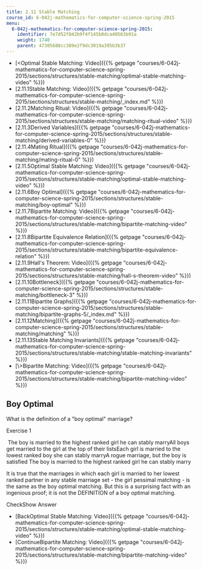 ```yaml
---
title: 2.11 Stable Matching
course_id: 6-042j-mathematics-for-computer-science-spring-2015
menu:
  6-042j-mathematics-for-computer-science-spring-2015:
    identifier: 7e7d52f842b9f4f145b0dca40563b91a
    weight: 1740
    parent: 47305688cc389e2f9dc3019a395b3b37
---
```

*   [<Optimal Stable Matching: Video]({{% getpage "courses/6-042j-mathematics-for-computer-science-spring-2015/sections/structures/stable-matching/optimal-stable-matching-video" %}})
*   [2.11.1Stable Matching: Video]({{% getpage "courses/6-042j-mathematics-for-computer-science-spring-2015/sections/structures/stable-matching/_index.md" %}})
*   [2.11.2Matching Ritual: Video]({{% getpage "courses/6-042j-mathematics-for-computer-science-spring-2015/sections/structures/stable-matching/matching-ritual-video" %}})
*   [2.11.3Derived Variables]({{% getpage "courses/6-042j-mathematics-for-computer-science-spring-2015/sections/structures/stable-matching/derived-variables-0" %}})
*   [2.11.4Mating Ritual]({{% getpage "courses/6-042j-mathematics-for-computer-science-spring-2015/sections/structures/stable-matching/mating-ritual-0" %}})
*   [2.11.5Optimal Stable Matching: Video]({{% getpage "courses/6-042j-mathematics-for-computer-science-spring-2015/sections/structures/stable-matching/optimal-stable-matching-video" %}})
*   [2.11.6Boy Optimal]({{% getpage "courses/6-042j-mathematics-for-computer-science-spring-2015/sections/structures/stable-matching/boy-optimal" %}})
*   [2.11.7Bipartite Matching: Video]({{% getpage "courses/6-042j-mathematics-for-computer-science-spring-2015/sections/structures/stable-matching/bipartite-matching-video" %}})
*   [2.11.8Bipartite Equivalence Relation]({{% getpage "courses/6-042j-mathematics-for-computer-science-spring-2015/sections/structures/stable-matching/bipartite-equivalence-relation" %}})
*   [2.11.9Hall's Theorem: Video]({{% getpage "courses/6-042j-mathematics-for-computer-science-spring-2015/sections/structures/stable-matching/hall-s-theorem-video" %}})
*   [2.11.10Bottleneck]({{% getpage "courses/6-042j-mathematics-for-computer-science-spring-2015/sections/structures/stable-matching/bottleneck-3" %}})
*   [2.11.11Bipartite Graphs]({{% getpage "courses/6-042j-mathematics-for-computer-science-spring-2015/sections/structures/stable-matching/bipartite-graphs-5/_index.md" %}})
*   [2.11.12Matching]({{% getpage "courses/6-042j-mathematics-for-computer-science-spring-2015/sections/structures/stable-matching/matching" %}})
*   [2.11.13Stable Matching Invariants]({{% getpage "courses/6-042j-mathematics-for-computer-science-spring-2015/sections/structures/stable-matching/stable-matching-invariants" %}})
*   [\\>Bipartite Matching: Video]({{% getpage "courses/6-042j-mathematics-for-computer-science-spring-2015/sections/structures/stable-matching/bipartite-matching-video" %}})

Boy Optimal
-----------

What is the definition of a "boy optimal" marriage?

Exercise 1

&nbsp;The boy is married to the highest ranked girl he can stably marryAll boys get married to the girl at the top of their listsEach girl is married to the lowest ranked boy she can stably marryA rogue marriage, but the boy is satisfied The boy is married to the highest ranked girl he can stably marry&nbsp;

It is true that the marriages in which each girl is married to her lowest ranked partner in any stable marriage set - the girl pessimal matching - is the same as the boy optimal matching. But this is a surprising fact with an ingenious proof; it is not the DEFINITION of a boy optimal matching.

CheckShow Answer

*   [BackOptimal Stable Matching: Video]({{% getpage "courses/6-042j-mathematics-for-computer-science-spring-2015/sections/structures/stable-matching/optimal-stable-matching-video" %}})
*   [ContinueBipartite Matching: Video]({{% getpage "courses/6-042j-mathematics-for-computer-science-spring-2015/sections/structures/stable-matching/bipartite-matching-video" %}})